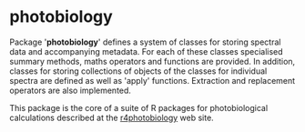 # photobiology #

<!---
[![](http://www.r-pkg.org/badges/version/photobiology)](https://cran.r-project.org/package=photobiology) 
[![](http://cranlogs.r-pkg.org/badges/photobiology)](https://cran.r-project.org/package=photobiology) 
[![](http://cranlogs.r-pkg.org/badges/grand-total/photobiology)](https://cran.r-project.org/package=photobiology)
--->

Package '**photobiology**' defines a system of classes for storing spectral data and accompanying metadata. For each of these classes specialised summary methods, maths operators and functions are provided. In addition, classes for storing collections of objects of the classes for individual spectra are defined as well as 'apply' functions. Extraction and replacement operators are also implemented.

This package is the core of a suite of R packages for photobiological calculations described at the [r4photobiology](http://www.r4photobiology.info) web site.
